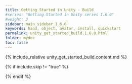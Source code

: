```yaml
---
title: Getting Started in Unity - Build
#series: "Getting Started in Unity series 1.6.0"
#weight: 3
sidebar: main_sidebar_1_6_0
keywords: hand, object, avatar, install, quickstart
permalink: unity_get_started_build.1.6.0.html
folder: mydoc
toc: false
---
```


{% include_relative unity_get_started_build.content.md %}

{% if include.skip != "true" %}
<!--{% include custom/series_acme_next.html %}-->
{% endif %}
